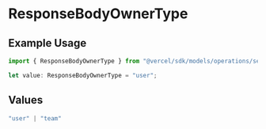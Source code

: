 # ResponseBodyOwnerType

## Example Usage

```typescript
import { ResponseBodyOwnerType } from "@vercel/sdk/models/operations/searchrepo.js";

let value: ResponseBodyOwnerType = "user";
```

## Values

```typescript
"user" | "team"
```
